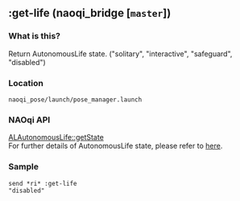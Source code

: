 ## :get-life (naoqi_bridge [`master`])

### What is this?

Return AutonomousLife state. ("solitary", "interactive", "safeguard", "disabled")

### Location

`naoqi_pose/launch/pose_manager.launch`  

### NAOqi API

[ALAutonomousLife::getState](http://doc.aldebaran.com/2-5/naoqi/interaction/autonomouslife-api.html#ALAutonomousLifeProxy::getState)  
For further details of AutonomousLife state, please refer to [here](http://doc.aldebaran.com/2-5/ref/life/state_machine_management.html#autonomouslife-states).

### Sample

```
send *ri* :get-life
"disabled"
```
